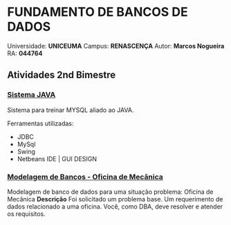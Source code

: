 # FUNDAMENTO DE BANCOS DE DADOS
Universidade: **UNICEUMA**  Campus: **RENASCENÇA**
Autor: **Marcos Nogueira**  
RA: **044764**
## Atividades 2nd Bimestre
### [Sistema JAVA](https://github.com/NmMarcoz/AtividadesFDB/tree/master/sistemaJava)
Sistema para treinar MYSQL aliado ao JAVA. 

Ferramentas utilizadas:
- JDBC
- MySql
- Swing
- Netbeans IDE | GUI DESIGN

### [Modelagem de Bancos - Oficina de Mecânica](https://github.com/NmMarcoz/AtividadesFDB/tree/master/Modelagem%20de%20Dados/Oficina%20de%20Mecanica)
Modelagem de banco de dados para uma situação problema: Oficina de Mecânica
**Descrição**
Foi solicitado um problema base. Um requerimento de dados relacionado a uma oficina.
Você, como DBA, deve resolver e atender os requisitos.




